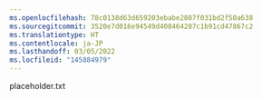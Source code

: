 ```yaml
---
ms.openlocfilehash: 78c0138d63d659203ebabe2807f031bd2f50a638
ms.sourcegitcommit: 3520e7d016e94549d408464207c1b91cd47867c2
ms.translationtype: HT
ms.contentlocale: ja-JP
ms.lasthandoff: 03/05/2022
ms.locfileid: "145884979"
---
```

placeholder.txt 
